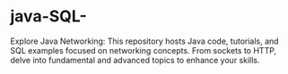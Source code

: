# java-SQL-
Explore Java Networking: This repository hosts Java code, tutorials, and SQL examples focused on networking concepts. From sockets to HTTP, delve into fundamental and advanced topics to enhance your skills.
